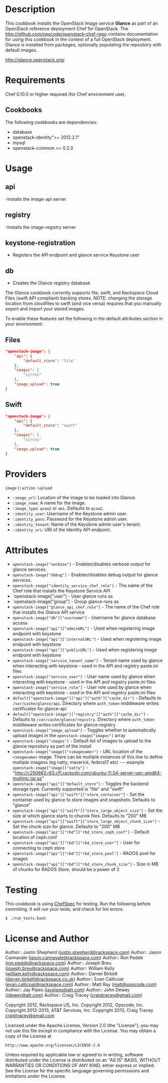 Description
===========

This cookbook installs the OpenStack Image service **Glance** as part of an OpenStack
reference deployment Chef for OpenStack. The http://github.com/opscode/openstack-chef-repo
contains documentation for using this cookbook in the context of a full OpenStack deployment.
Glance is installed from packages, optionally populating the repository with default images.

http://glance.openstack.org/

Requirements
============

Chef 0.10.0 or higher required (for Chef environment use).

Cookbooks
---------

The following cookbooks are dependencies:

* database
* openstack-identity">= 2012.2.1"
* mysql
* openstack-common >= 0.2.0

Usage
=====

api
------
-Installs the image-api server

registry
--------
-Installs the image-registry server

keystone-registration
---------------------
- Registers the API endpoint and glance service Keystone user

db
--
- Creates the Glance registry database

The Glance cookbook currently supports file, swift, and Rackspace Cloud Files (swift API compliant) backing stores.  NOTE: changing the storage location from cloudfiles to swift (and vice versa) requires that you manually export and import your stored images.

To enable these features set the following in the default attributes section in your environment:

Files
-----

```json
"openstack-image": {
    "api": {
        "default_store": "file"
    },
    "images": [
        "cirros"
    ],
    "image_upload": true
}
```

Swift
-----

```json
"openstack-image": {
    "api": {
        "default_store": "swift"
    },
    "images": [
        "cirros"
    ],
    "image_upload": true
}
```

Providers
=========

`image` (`:action` `:upload`

- `:image_url`: Location of the image to be loaded into Glance.
- `:image_name`: A name for the image.
- `:image_type`: `qcow2` or `ami`. Defaults to `qcow2`.
- `:identity_user`: Username of the Keystone admin user.
- `:identity_pass`: Password for the Keystone admin user.
- `:identity_tenant`: Name of the Keystone admin user's tenant.
- `:identity_uri`: URI of the Identity API endpoint.

Attributes
==========

* `openstack-image["verbose"]` - Enables/disables verbose output for glance services.
* `openstack-image["debug"]` - Enables/disables debug output for glance services.
* `openstack-image["identity_service_chef_role"]` - The name of the Chef role that installs the Keystone Service API
* `openstack-image["user"] - User glance runs as
* `openstack-image["group"] - Group glance runs as
* `openstack-image["glance_api_chef_role"]` - The name of the Chef role that installs the Glance API service
* `openstack-image["db"]["username"]` - Username for glance database access
* `openstack-image["api"]["adminURL"]` - Used when registering image endpoint with keystone
* `openstack-image["api"]["internalURL"]` - Used when registering image endpoint with keystone
* `openstack-image["api"]["publicURL"]` - Used when registering image endpoint with keystone
* `openstack-image["service_tenant_name"]` - Tenant name used by glance when interacting with keystone - used in the API and registry paste.ini files
* `openstack-image["service_user"]` - User name used by glance when interacting with keystone - used in the API and registry paste.ini files
* `openstack-image["service_role"]` - User role used by glance when interacting with keystone - used in the API and registry paste.ini files
* `default["openstack-image"]["api"]["auth"]["cache_dir"]` - Defaults to `/var/cache/glance/api`. Directory where `auth_token` middleware writes certificates for glance-api
* `default["openstack-image"]["registry"]["auth"]["cache_dir"]` - Defaults to `/var/cache/glance/registry`. Directory where `auth_token` middleware writes certificates for glance-registry
* `openstack-image["image_upload"]` - Toggles whether to automatically upload images in the `openstack-image["images"]` array
* `openstack-image["images"]` - Default list of images to upload to the glance repository as part of the install
* `openstack-image["image]["<imagename>"]` - URL location of the `<imagename>` image. There can be multiple instances of this line to define multiple imagess (eg natty, maverick, fedora17 etc)
--- example `openstack-image["image]["natty"]` - "http://c250663.r63.cf1.rackcdn.com/ubuntu-11.04-server-uec-amd64-multinic.tar.gz"
* `openstack-image["api"]["default_store"]` - Toggles the backend storage type.  Currently supported is "file" and "swift"
* `openstack-image["api"]["swift"]["store_container"]` - Set the container used by glance to store images and snapshots.  Defaults to "glance"
* `openstack-image["api"]["swift"]["store_large_object_size"]` - Set the size at which glance starts to chunnk files.  Defaults to "200" MB
* `openstack-image["api"]["swift"]["store_large_object_chunk_size"]` - Set the chunk size for glance.  Defaults to "200" MB
* `openstack-image["api"]["rbd"]["rbd_store_ceph_conf"]` - Default location of ceph.conf
* `openstack-image["api"]["rbd"]["rbd_store_user"]` - User for connecting to ceph store
* `openstack-image["api"]["rbd"]["rbd_store_pool"]` - RADOS pool for images
* `openstack-image["api"]["rbd"]["rbd_store_chunk_size"]` - Size in MB of chunks for RADOS Store, should be a power of 2

Testing
=====

This cookbook is using [ChefSpec](https://github.com/acrmp/chefspec) for
testing. Run the following before commiting. It will run your tests,
and check for lint errors.

    $ ./run_tests.bash

License and Author
==================

Author:: Justin Shepherd (<justin.shepherd@rackspace.com>)
Author:: Jason Cannavale (<jason.cannavale@rackspace.com>)
Author:: Ron Pedde (<ron.pedde@rackspace.com>)
Author:: Joseph Breu (<joseph.breu@rackspace.com>)
Author:: William Kelly (<william.kelly@rackspace.com>)
Author:: Darren Birkett (<darren.birkett@rackspace.co.uk>)
Author:: Evan Callicoat (<evan.callicoat@rackspace.com>)
Author:: Matt Ray (<matt@opscode.com>)
Author:: Jay Pipes (<jaypipes@att.com>)
Author:: John Dewey (<jdewey@att.com>)
Author:: Craig Tracey (<craigtracey@gmail.com>)

Copyright 2012, Rackspace US, Inc.
Copyright 2012, Opscode, Inc.
Copyright 2012-2013, AT&T Services, Inc.
Copyright 2013, Craig Tracey <craigtracey@gmail.com>

Licensed under the Apache License, Version 2.0 (the "License");
you may not use this file except in compliance with the License.
You may obtain a copy of the License at

    http://www.apache.org/licenses/LICENSE-2.0

Unless required by applicable law or agreed to in writing, software
distributed under the License is distributed on an "AS IS" BASIS,
WITHOUT WARRANTIES OR CONDITIONS OF ANY KIND, either express or implied.
See the License for the specific language governing permissions and
limitations under the License.
